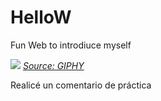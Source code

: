 # HelloW
Fun Web to introdiuce myself

![](https://media.giphy.com/media/dRsogZcorke3xTKkBd/giphy.gif)
*[Source: GIPHY](https://media.giphy.com/media/dRsogZcorke3xTKkBd/giphy.gif)*

Realicé un comentario de práctica
